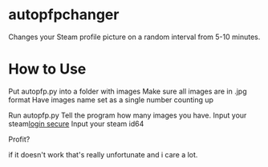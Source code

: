# autopfpchanger

Changes your Steam profile picture on a random interval from 5-10 minutes.

# How to Use

Put autopfp.py into a folder with images
  Make sure all images are in .jpg format
  Have images name set as a single number counting up

Run autopfp.py
  Tell the program how many images you have.
  Input your steam[login secure](https://user-images.githubusercontent.com/70382582/109490907-ff53ae00-7adc-11eb-9ca9-43083f2956d8.png)
  Input your steam id64

Profit?


if it doesn't work that's really unfortunate and i care a lot.
